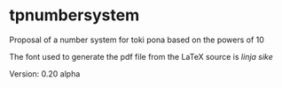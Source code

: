 # tpnumbersystem
Proposal of a number system for toki pona based on the powers of 10

The font used to generate the pdf file from the LaTeX source is _linja sike_

Version: 0.20 alpha

